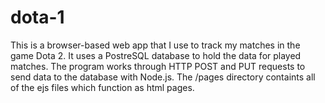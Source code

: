 # dota-1

This is a browser-based web app that I use to track my matches in the game Dota 2.
It uses a PostreSQL database to hold the data for played matches.
The program works through HTTP POST and PUT requests to send data to the database with Node.js.
The /pages directory containts all of the ejs files which function as html pages.
